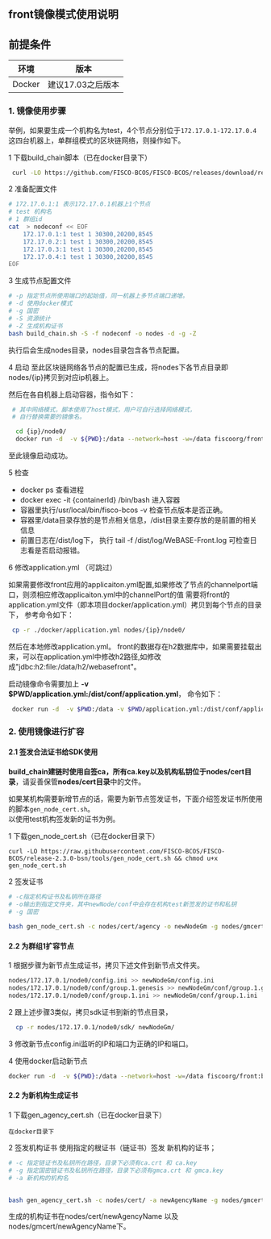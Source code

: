 ## front镜像模式使用说明

## 前提条件

|   环境    | 版本                   |
| :------: | :----------------------: |
| Docker |       建议17.03之后版本    |


### 1. 镜像使用步骤

 举例，如果要生成一个机构名为test，4个节点分别位于`172.17.0.1-172.17.0.4`这四台机器上，单群组模式的区块链网络，则操作如下。  
 
 1 下载build_chain脚本（已在docker目录下）
 
  ```bash
   curl -LO https://github.com/FISCO-BCOS/FISCO-BCOS/releases/download/release-2.3.0-bsn/build_chain.sh && chmod u+x build_chain.sh
   ```
 
 2 准备配置文件

```bash
# 172.17.0.1:1 表示172.17.0.1机器上1个节点
# test 机构名
# 1 群组id
cat  > nodeconf << EOF
    172.17.0.1:1 test 1 30300,20200,8545
    172.17.0.2:1 test 1 30300,20200,8545
    172.17.0.3:1 test 1 30300,20200,8545
    172.17.0.4:1 test 1 30300,20200,8545
EOF
```

 3 生成节点配置文件

```bash
# -p 指定节点所使用端口的起始值，同一机器上多节点端口递增。
# -d 使用docker模式
# -g 国密
# -S 资源统计
# -Z 生成机构证书
bash build_chain.sh -S -f nodeconf -o nodes -d -g -Z
```
 执行后会生成nodes目录，nodes目录包含各节点配置。

 4 启动 
 至此区块链网络各节点的配置已生成，将nodes下各节点目录即nodes/{ip}拷贝到对应ip机器上。
 
 然后在各自机器上启动容器，指令如下：

```bash
 # 其中网络模式，脚本使用了host模式，用户可自行选择网络模式，
 # 自行替换需要的镜像名。  

  cd {ip}/node0/
  docker run -d  -v ${PWD}:/data --network=host -w=/data fiscoorg/front:bsn-0.2.0-gm
```
 至此镜像启动成功。
 
 5 检查 
  
 - docker ps 查看进程   
 - docker exec -it {containerId} /bin/bash   进入容器
 - 容器里执行/usr/local/bin/fisco-bcos -v 检查节点版本是否正确。
 - 容器里/data目录存放的是节点相关信息，/dist目录主要存放的是前置的相关信息 
 - 前置日志在/dist/log下，
   执行 tail -f /dist/log/WeBASE-Front.log 可检查日志看是否启动报错。  
 
 6 修改application.yml （可跳过）
 
  如果需要修改front应用的applicaiton.yml配置,如果修改了节点的channelport端口，则须相应修改applicaiton.yml中的channelPort的值
  需要将front的application.yml文件（即本项目docker/application.yml）拷贝到每个节点的目录下，
  参考命令如下：
   ```bash
    cp -r ./docker/application.yml nodes/{ip}/node0/
   ```
  然后在本地修改application.yml。
  front的数据存在h2数据库中，如果需要挂载出来，可以在application.yml中修改h2路径,如修改成"jdbc:h2:file:/data/h2/webasefront"。  

  启动镜像命令需要加上 **-v $PWD/application.yml:/dist/conf/application.yml**， 命令如下：
  ```bash
   docker run -d  -v $PWD:/data -v $PWD/application.yml:/dist/conf/application.yml --network=host -w=/data fiscoorg/front:bsn-0.2.0-gm
  ```
  
  
  
### 2. 使用镜像进行扩容

#### 2.1 签发合法证书给SDK使用
**build_chain建链时使用自签ca，所有ca.key以及机构私钥位于nodes/cert目录**，请妥善保管**nodes/cert目录**中的文件。

 如果某机构需要新增节点的话，需要为新节点签发证书，下面介绍签发证书所使用的脚本`gen_node_cert.sh`。  
以使用test机构签发新的证书为例。

1 下载gen_node_cert.sh（已在docker目录下）

```
curl -LO https://raw.githubusercontent.com/FISCO-BCOS/FISCO-BCOS/release-2.3.0-bsn/tools/gen_node_cert.sh && chmod u+x gen_node_cert.sh
```

2 签发证书

```bash
# -c指定机构证书及私钥所在路径
# -o输出到指定文件夹，其中newNode/conf中会存在机构test新签发的证书和私钥
# -g 国密
 
bash gen_node_cert.sh -c nodes/cert/agency -o newNodeGm -g nodes/gmcert/agency/
```

#### 2.2 为群组1扩容节点

 1 根据步骤为新节点生成证书，拷贝下述文件到新节点文件夹。

```bash
nodes/172.17.0.1/node0/config.ini >> newNodeGm/config.ini
nodes/172.17.0.1/node0/conf/group.1.genesis >> newNodeGm/conf/group.1.genesis
nodes/172.17.0.1/node0/conf/group.1.ini >> newNodeGm/conf/group.1.ini
```

 2 跟上述步骤3类似，拷贝sdk证书到新的节点目录，
```bash
  cp -r nodes/172.17.0.1/node0/sdk/ newNodeGm/ 
```
 3 修改新节点config.ini监听的IP和端口为正确的IP和端口。  
 
 4 使用docker启动新节点
```bash
docker run -d  -v ${PWD}:/data --network=host -w=/data fiscoorg/front:bsn-0.2.0-gm
```
 

#### 2.2 为新机构生成证书

1 下载gen_agency_cert.sh（已在docker目录下）

```
在docker目录下
```

2 签发机构证书
  使用指定的根证书（链证书）签发 新机构的证书；

```bash
# -c 指定链证书及私钥所在路径，目录下必须有ca.crt 和 ca.key
# -g 指定国密链证书及私钥所在路径，目录下必须有gmca.crt 和 gmca.key
# -a 新机构的机构名

 
bash gen_agency_cert.sh -c nodes/cert/ -a newAgencyName -g nodes/gmcert/
```
生成的机构证书在nodes/cert/newAgencyName 以及 nodes/gmcert/newAgencyName下。


